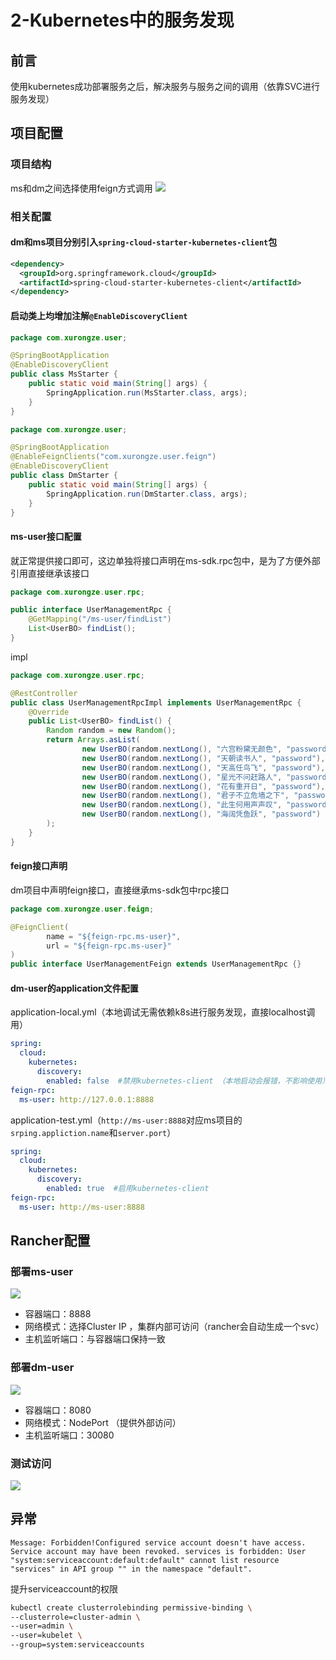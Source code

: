 # 2-Kubernetes中的服务发现

## 前言

使用kubernetes成功部署服务之后，解决服务与服务之间的调用（依靠SVC进行服务发现）

## 项目配置

### 项目结构

ms和dm之间选择使用feign方式调用
![](https://img2022.cnblogs.com/blog/1473551/202202/1473551-20220210095302556-205210863.png)


### 相关配置

#### dm和ms项目分别引入`spring-cloud-starter-kubernetes-client`包

```xml
<dependency>
  <groupId>org.springframework.cloud</groupId>
  <artifactId>spring-cloud-starter-kubernetes-client</artifactId>
</dependency>
```

#### 启动类上均增加注解`@EnableDiscoveryClient`

```java
package com.xurongze.user;

@SpringBootApplication
@EnableDiscoveryClient
public class MsStarter {
	public static void main(String[] args) {
		SpringApplication.run(MsStarter.class, args);
	}
}
```
```java
package com.xurongze.user;

@SpringBootApplication
@EnableFeignClients("com.xurongze.user.feign")
@EnableDiscoveryClient
public class DmStarter {
	public static void main(String[] args) {
		SpringApplication.run(DmStarter.class, args);
	}
}
```

#### ms-user接口配置

就正常提供接口即可，这边单独将接口声明在ms-sdk.rpc包中，是为了方便外部引用直接继承该接口

```java
package com.xurongze.user.rpc;

public interface UserManagementRpc {
    @GetMapping("/ms-user/findList")
    List<UserBO> findList();
}
```
impl
```java
package com.xurongze.user.rpc;

@RestController
public class UserManagementRpcImpl implements UserManagementRpc {
    @Override
    public List<UserBO> findList() {
        Random random = new Random();
        return Arrays.asList(
                new UserBO(random.nextLong(), "六宫粉黛无颜色", "password"),
                new UserBO(random.nextLong(), "天朝读书人", "password"),
                new UserBO(random.nextLong(), "天高任鸟飞", "password"),
                new UserBO(random.nextLong(), "星光不问赶路人", "password"),
                new UserBO(random.nextLong(), "花有重开日", "password"),
                new UserBO(random.nextLong(), "君子不立危墙之下", "password"),
                new UserBO(random.nextLong(), "此生何用声声叹", "password"),
                new UserBO(random.nextLong(), "海阔凭鱼跃", "password")
        );
    }
}
```

#### feign接口声明
dm项目中声明feign接口，直接继承ms-sdk包中rpc接口
```java
package com.xurongze.user.feign;

@FeignClient(
        name = "${feign-rpc.ms-user}",
        url = "${feign-rpc.ms-user}"
)
public interface UserManagementFeign extends UserManagementRpc {}
```

#### dm-user的application文件配置
application-local.yml（本地调试无需依赖k8s进行服务发现，直接localhost调用）
```yml
spring:
  cloud:
    kubernetes:
      discovery:
        enabled: false  #禁用kubernetes-client （本地启动会报错，不影响使用）
feign-rpc:
  ms-user: http://127.0.0.1:8888
```
application-test.yml（`http://ms-user:8888`对应ms项目的`srping.appliction.name`和`server.port`）
```yml
spring:
  cloud:
    kubernetes:
      discovery:
        enabled: true  #启用kubernetes-client
feign-rpc:
  ms-user: http://ms-user:8888
```

## Rancher配置

### 部署ms-user

![](https://img2022.cnblogs.com/blog/1473551/202202/1473551-20220210095346887-1069496282.png)



- 容器端口：8888
- 网络模式：选择Cluster IP ，集群内部可访问（rancher会自动生成一个svc）
- 主机监听端口：与容器端口保持一致

### 部署dm-user

![](https://img2022.cnblogs.com/blog/1473551/202202/1473551-20220210095401677-2044599143.png)



- 容器端口：8080
- 网络模式：NodePort （提供外部访问）
- 主机监听端口：30080

### 测试访问

![](https://img2022.cnblogs.com/blog/1473551/202202/1473551-20220210095411527-343962739.png)



## 异常

`Message: Forbidden!Configured service account doesn't have access. Service account may have been revoked. services is forbidden: User "system:serviceaccount:default:default" cannot list resource "services" in API group "" in the namespace "default".`

提升serviceaccount的权限

```sh
kubectl create clusterrolebinding permissive-binding \
--clusterrole=cluster-admin \
--user=admin \
--user=kubelet \
--group=system:serviceaccounts
```